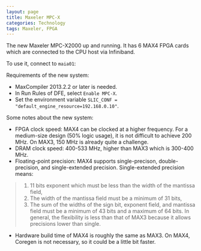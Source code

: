 ```yaml
---
layout: page
title: Maxeler MPC-X
categories: Technology
tags: Maxeler, FPGA
---
```


The new Maxeler MPC-X2000 up and running. It has 6 MAX4 FPGA cards which are connected to the CPU host via Infiniband.

To use it, connect to `maia01`:

Requirements of the new system:

* MaxCompiler 2013.2.2 or later is needed.
* In Run Rules of DFE, select `Enable MPC-X`.
* Set the environment variable `SLIC_CONF = "default_engine_resource=192.168.0.10"`.

Some notes about the new system:

* FPGA clock speed: MAX4 can be clocked at a higher frequency. For a medium-size design (50% logic usage), it is not difficult to achieve 200 MHz. On MAX3, 150 MHz is already quite a challenge.
* DRAM clock speed: 400-533 MHz, higher than MAX3 which is 300-400 MHz.
* Floating-point precision: MAX4 supports single-precison, double-precision, and single-extended precision. 
Single-extended precision means: 
> 1. 11 bits exponent which must be less than the width of the mantissa field, 
> 2. The width of the mantissa field must be a minimum of 31 bits, 
> 3. The sum of the widths of the sign bit, exponent field, and mantissa field must be a minimum of 43 bits and a maximum of 64 bits. 
In general, the flexibility is less than that of MAX3 because it allows precisions lower than single.
* Hardware build time of MAX4 is roughly the same as MAX3. On MAX4, Coregen is not necessary, so it could be a little bit faster.

